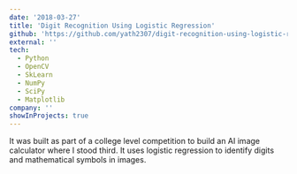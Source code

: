 ```yaml
---
date: '2018-03-27'
title: 'Digit Recognition Using Logistic Regression'
github: 'https://github.com/yath2307/digit-recognition-using-logistic-regression'
external: ''
tech:
  - Python
  - OpenCV
  - SkLearn
  - NumPy
  - SciPy
  - Matplotlib
company: ''
showInProjects: true
---
```


It was built as part of a college level competition to build an AI image calculator where I stood third. It uses logistic regression to identify digits and mathematical symbols in images.

